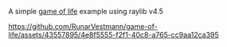 A simple [game of life](https://en.wikipedia.org/wiki/Conway%27s_Game_of_Life) example using raylib v4.5


https://github.com/RunarVestmann/game-of-life/assets/43557895/4e8f5555-f2f1-40c8-a765-cc9aa12ca395


